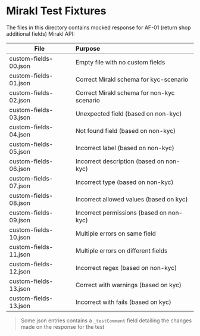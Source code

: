 # Mirakl Test Fixtures

The files in this directory contains mocked response for AF-01 (return shop 
additional fields) Mirakl API:

| File                  | Purpose                                    |
|-----------------------|:-------------------------------------------|
| custom-fields-00.json | Empty file with no custom fields           |
| custom-fields-01.json | Correct Mirakl schema for kyc-scenario     |
| custom-fields-02.json | Correct Mirakl schema for non-kyc scenario |
| custom-fields-03.json | Unexpected field (based on non-kyc)        |
| custom-fields-04.json | Not found field (based on non-kyc)         |
| custom-fields-05.json | Incorrect label (based on non-kyc)         |
| custom-fields-06.json | Incorrect description (based on non-kyc)   |
| custom-fields-07.json | Incorrect type (based on non-kyc)          |
| custom-fields-08.json | Incorrect allowed values (based on kyc)    |
| custom-fields-09.json | Incorrect permissions (based on non-kyc)   |
| custom-fields-10.json | Multiple errors on same field              |
| custom-fields-11.json | Multiple errors on different fields        |
| custom-fields-12.json | Incorrect regex (based on non-kyc)         |
| custom-fields-13.json | Correct with warnings (based on kyc)       |
| custom-fields-13.json | Incorrect with fails (based on kyc)        |

> Some json entries contains a `_testComment` field detailing the changes
> made on the response for the test
